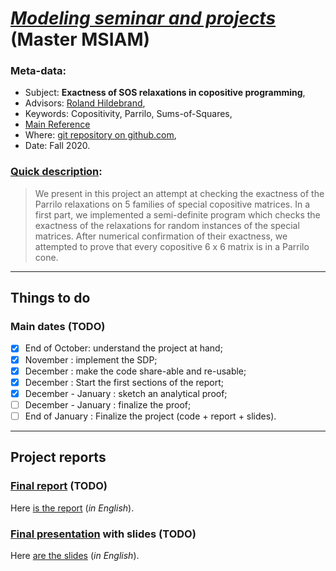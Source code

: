 # [*Modeling seminar and projects*](https://chamilo.grenoble-inp.fr/courses/ENSIMAGWMM9AM10/index.php) (Master MSIAM)
### Meta-data:
- Subject: **Exactness of SOS relaxations in copositive programming**,
- Advisors: [Roland Hildebrand](http://www-ljk.imag.fr/membres/Roland.Hildebrand/),
- Keywords: Copositivity, Parrilo, Sums-of-Squares,
- [Main Reference](http://www-ljk.imag.fr/membres/Roland.Hildebrand/emo/project_description.pdf)
- Where: [git repository on github.com](https://github.com/sofianetanji/copositive-matrices),
- Date: Fall 2020.

### [Quick description](http://www-ljk.imag.fr/membres/Roland.Hildebrand/emo/project_description.pdf):
> We present in this project an attempt at checking the exactness of the Parrilo relaxations on 5 families of special copositive matrices.
> In a first part, we implemented a semi-definite program which checks the exactness of the relaxations for random instances of the special matrices.
> After numerical confirmation of their exactness, we attempted to prove that every copositive 6 x 6 matrix is in a Parrilo cone.

----

## Things to do
### Main dates (TODO)
- [X] End of October: understand the project at hand;
- [X] November : implement the SDP;
- [X] December : make the code share-able and re-usable;
- [X] December : Start the first sections of the report;
- [X] December - January : sketch an analytical proof;
- [ ] December - January : finalize the proof;
- [ ] End of January : Finalize the project (code + report + slides).

----

## Project reports
### [Final report](./report/) (TODO)
Here [is the report](./report/main.pdf) (*in English*).

### [Final presentation](./slides/) with slides (TODO)
Here [are the slides](not-yet) (*in English*).
